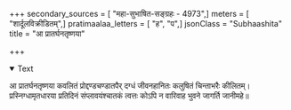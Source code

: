 +++
secondary_sources = [ "महा-सुभाषित-सङ्ग्रहः - 4973",]
meters = [ "शार्दूलविक्रीडितम्",]
pratimaalaa_letters = [ "ह", "प",]
jsonClass = "Subhaashita"
title = "आ प्रातर्घनतृष्णया"

+++

<details open><summary>Text</summary>

आ प्रातर्घनतृष्णया कवलितं प्रोद्दण्डचण्डातपैर् दग्धं जीवनहानितः कलुषितं चिन्ताभरैः कीलितम्।  
प्रस्निग्धामृतधारया प्रतिदिनं संप्लावयंश्चातकं त्वत्तः कोऽपि न वारिवाह भुवने जागर्ति जानीमहे॥
</details>

